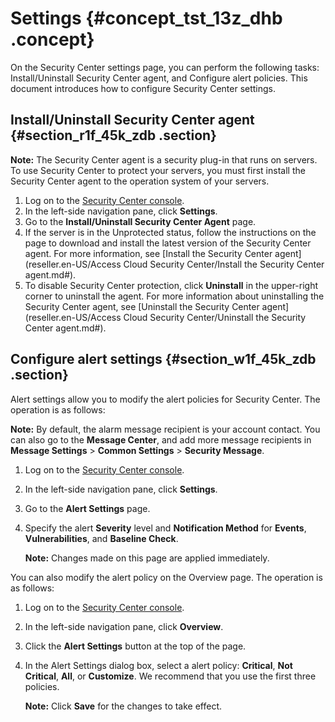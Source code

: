 # Settings {#concept_tst_13z_dhb .concept}

On the Security Center settings page, you can perform the following tasks: Install/Uninstall Security Center agent, and Configure alert policies. This document introduces how to configure Security Center settings.

## Install/Uninstall Security Center agent {#section_r1f_45k_zdb .section}

**Note:** The Security Center agent is a security plug-in that runs on servers. To use Security Center to protect your servers, you must first install the Security Center agent to the operation system of your servers.

1.  Log on to the [Security Center console](https://partners-intl.console.aliyun.com/#/sas).
2.  In the left-side navigation pane, click **Settings**.
3.  Go to the **Install/Uninstall Security Center Agent** page.
4.  If the server is in the Unprotected status, follow the instructions on the page to download and install the latest version of the Security Center agent. For more information, see [Install the Security Center agent](reseller.en-US/Access Cloud Security Center/Install the Security Center agent.md#).
5.  To disable Security Center protection, click **Uninstall** in the upper-right corner to uninstall the agent. For more information about uninstalling the Security Center agent, see [Uninstall the Security Center agent](reseller.en-US/Access Cloud Security Center/Uninstall the Security Center agent.md#).

## Configure alert settings {#section_w1f_45k_zdb .section}

Alert settings allow you to modify the alert policies for Security Center. The operation is as follows:

**Note:** By default, the alarm message recipient is your account contact. You can also go to the **Message Center**, and add more message recipients in **Message Settings** \> **Common Settings** \> **Security Message**.

1.  Log on to the [Security Center console](https://partners-intl.console.aliyun.com/#/sas).
2.  In the left-side navigation pane, click **Settings**.
3.  Go to the **Alert Settings** page.
4.  Specify the alert **Severity** level and **Notification Method** for **Events**, **Vulnerabilities**, and **Baseline Check**.

    **Note:** Changes made on this page are applied immediately.


You can also modify the alert policy on the Overview page. The operation is as follows:

1.  Log on to the [Security Center console](https://partners-intl.console.aliyun.com/#/sas).
2.  In the left-side navigation pane, click **Overview**.
3.  Click the **Alert Settings** button at the top of the page.
4.  In the Alert Settings dialog box, select a alert policy: **Critical**, **Not Critical**, **All**, or **Customize**. We recommend that you use the first three policies.

    **Note:** Click **Save** for the changes to take effect.


